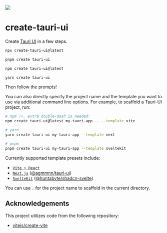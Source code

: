 ![](https://i.imgur.com/ONV0z45.png)

# create-tauri-ui

Create [Tauri UI](https://github.com/agmmnn/tauri-ui) in a few steps.

```bash
npx create-tauri-ui@latest

pnpm create tauri-ui

npm create tauri-ui@latest

yarn create tauri-ui
```

Then follow the prompts!

You can also directly specify the project name and the template you want to use via additional command line options. For example, to scaffold a Tauri-UI project, run:

```bash
# npm 7+, extra double-dash is needed:
npm create tauri-ui@latest my-tauri-app -- --template vite

# yarn
yarn create tauri-ui my-tauri-app --template next

# pnpm
pnpm create tauri-ui my-tauri-app --template sveltekit
```

Currently supported template presets include:

- [`Vite + React`](https://github.com/agmmnn/create-tauri-ui/tree/master/templates/vite)
- [`Next.js`](https://github.com/agmmnn/tauri-ui) ([@agmmnn/tauri-ui](https://github.com/agmmnn/tauri-ui))
- [`SvelteKit`](https://github.com/agmmnn/create-tauri-ui/tree/master/templates/sveltekit) ([@huntabyte/shadcn-svelte](https://github.com/huntabyte/shadcn-svelte))

You can use `.` for the project name to scaffold in the current directory.

## Acknowledgements

This project utilizes code from the following repository:

- [vitejs/create-vite](https://github.com/vitejs/vite/blob/main/packages/create-vite)
